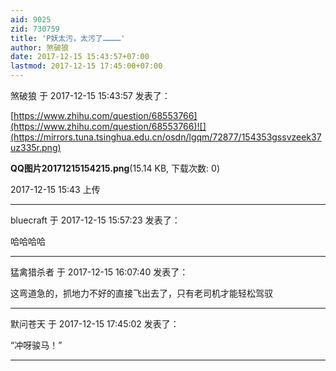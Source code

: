 ```yaml
---
aid: 9025
zid: 730759
title: 'P妖太污，太污了…………'
author: 煞破狼
date: 2017-12-15 15:43:57+07:00
lastmod: 2017-12-15 17:45:00+07:00
---
```


煞破狼 于 2017-12-15 15:43:57 发表了：

[https://www.zhihu.com/question/68553766](https://www.zhihu.com/question/68553766)![](https://mirrors.tuna.tsinghua.edu.cn/osdn/lgqm/72877/154353gssvzeek37uz335r.png)



**QQ图片20171215154215.png**(15.14 KB, 下载次数: 0)



2017-12-15 15:43 上传

---------

bluecraft 于 2017-12-15 15:57:23 发表了：

哈哈哈哈

---------

猛禽猎杀者 于 2017-12-15 16:07:40 发表了：

这弯道急的，抓地力不好的直接飞出去了，只有老司机才能轻松驾驭

---------

默问苍天 于 2017-12-15 17:45:02 发表了：

“冲呀骏马！”

---------


